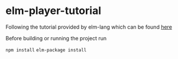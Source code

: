 # elm-player-tutorial
Following the tutorial provided by elm-lang which can be found [here](https://www.elm-tutorial.org/en/)

Before building or running the project run

`npm install`
`elm-package install`
